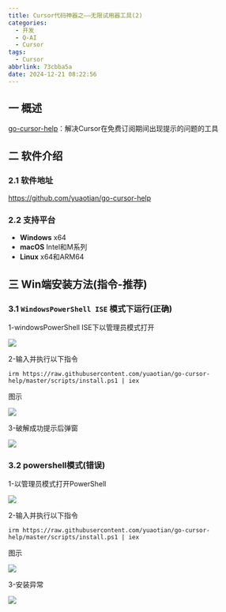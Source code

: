 ```yaml
---
title: Cursor代码神器之——无限试用器工具(2)
categories:
  - 开发
  - Q-AI
  - Cursor
tags:
  - Cursor
abbrlink: 73cbba5a
date: 2024-12-21 08:22:56
---
```

## 一 概述

[go-cursor-help](https://github.com/yuaotian/go-cursor-help)：解决Cursor在免费订阅期间出现提示的问题的工具

<!--more-->

## 二 软件介绍

### 2.1 软件地址

https://github.com/yuaotian/go-cursor-help

### 2.2 支持平台

* **Windows** x64
* **macOS**  Intel和M系列
* **Linux**  x64和ARM64

## 三 Win端安装方法(指令-推荐)

### 3.1  `WindowsPowerShell ISE` 模式下运行(正确)

1-windowsPowerShell ISE下以管理员模式打开

![][1]

2-输入并执行以下指令

```
irm https://raw.githubusercontent.com/yuaotian/go-cursor-help/master/scripts/install.ps1 | iex
```

图示

![][2]

3-破解成功提示后弹窗

![][3]


### 3.2 powershell模式(错误)

1-以管理员模式打开PowerShell

![][4]

2-输入并执行以下指令

```
irm https://raw.githubusercontent.com/yuaotian/go-cursor-help/master/scripts/install.ps1 | iex
```

图示

![][5]

3-安装异常

![][6]



[1]:https://cdn.jsdelivr.net/gh/PGzxc/CDN/blog-ai/cursor-2-win-pshell-open-1.png
[2]:https://cdn.jsdelivr.net/gh/PGzxc/CDN/blog-ai/cursor-2-win-pshell-cmd-2.png
[3]:https://cdn.jsdelivr.net/gh/PGzxc/CDN/blog-ai/cursor-2-win-pshell-id-3.png
[4]:https://cdn.jsdelivr.net/gh/PGzxc/CDN/blog-ai/cursor-2-win-pshell-admin-4.png
[5]:https://cdn.jsdelivr.net/gh/PGzxc/CDN/blog-ai/cursor-2-win-pshell-cmd-5.png
[6]:https://cdn.jsdelivr.net/gh/PGzxc/CDN/blog-ai/cursor-2-win-pshell-cursor-eror-6.png
